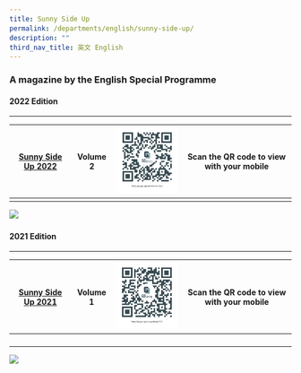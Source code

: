 ```yaml
---
title: Sunny Side Up
permalink: /departments/english/sunny-side-up/
description: ""
third_nav_title: 英文 English
---
```

### A magazine by the English Special Programme

#### 2022 Edition
------------

| [Sunny Side Up 2022](https://go.gov.sg/sunnysideup2022) |  Volume 2 | ![](/images/Departments/English/Sunny%20Side%20Up/gogovsgsunnysideup2022200by217.png) | Scan the QR code to view with your mobile  |
| -------- | -------- |  -------- |  -------- |
|   |   |   |   |

![](https://www.taonan.moe.edu.sg/images/img002.jpeg)

#### 2021 Edition
------------

| [Sunny Side Up 2021](https://go.gov.sg/sunnysideup2021) | Volume 1 | ![](/images/Departments/English/Sunny%20Side%20Up/gogovsgsunnysideup2021200by217.png)  | Scan the QR code to view with your mobile  |
| -------- | -------- |  -------- |  -------- |
|   |   |   |   |

![](https://www.taonan.moe.edu.sg/images/img001.jpeg)